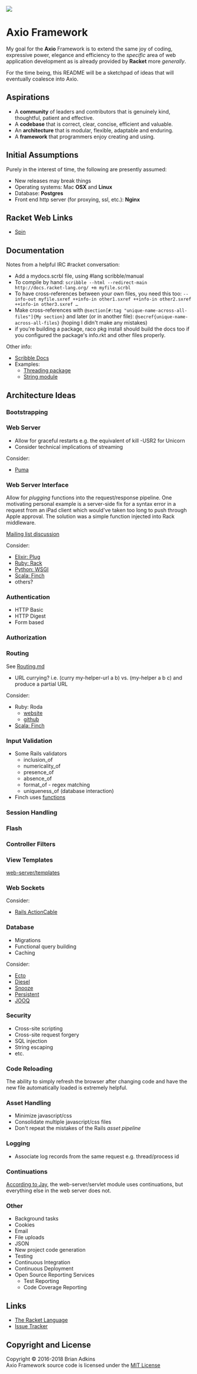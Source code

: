 <!--
# The MIT License (MIT)
Copyright (c) 2016 Brian Adkins

Permission is hereby granted, free of charge, to any person obtaining a copy of this software and associated documentation files (the "Software"), to deal in the Software without restriction, including without limitation the rights to use, copy, modify, merge, publish, distribute, sublicense, and/or sell copies of the Software, and to permit persons to whom the Software is furnished to do so, subject to the following conditions:

The above copyright notice and this permission notice shall be included in all copies or substantial portions of the Software.

THE SOFTWARE IS PROVIDED "AS IS", WITHOUT WARRANTY OF ANY KIND, EXPRESS OR IMPLIED, INCLUDING BUT NOT LIMITED TO THE WARRANTIES OF MERCHANTABILITY, FITNESS FOR A PARTICULAR PURPOSE AND NONINFRINGEMENT. IN NO EVENT SHALL THE AUTHORS OR COPYRIGHT HOLDERS BE LIABLE FOR ANY CLAIM, DAMAGES OR OTHER LIABILITY, WHETHER IN AN ACTION OF CONTRACT, TORT OR OTHERWISE, ARISING FROM, OUT OF OR IN CONNECTION WITH THE SOFTWARE OR THE USE OR OTHER DEALINGS IN THE SOFTWARE.
-->
![](https://avatars1.githubusercontent.com/u/17581796?v=3&s=200)
# Axio Framework
My goal for the **Axio** Framework is to extend the same joy of coding, expressive power, elegance and efficiency to the *specific* area of web application development as is already provided by **Racket** more *generally*.

For the time being, this README will be a sketchpad of ideas that will eventually coalesce into Axio.
## Aspirations
* A **community** of leaders and contributors that is genuinely kind, thoughtful, patient and effective.
* A **codebase** that is correct, clear, concise, efficient and valuable.
* An **architecture** that is modular, flexible, adaptable and enduring.
* A **framework** that programmers enjoy creating and using.

## Initial Assumptions
Purely in the interest of time, the following are presently assumed:

* New releases may break things
* Operating systems: Mac **OSX** and **Linux**
* Database: **Postgres**
* Front end http server (for proxying, ssl, etc.): **Nginx**

## Racket Web Links
* [Spin](https://github.com/dmac/spin)

## Documentation
Notes from a helpful IRC #racket conversation:

* Add a mydocs.scrbl file, using #lang scribble/manual
* To compile by hand:
`scribble --html --redirect-main http://docs.racket-lang.org/ +m myfile.scrbl`
* To have cross-references between your own files, you need this too:
`--info-out myfile.sxref ++info-in other1.sxref ++info-in other2.sxref ++info-in other3.sxref …`
* Make cross-references with `@section[#:tag "unique-name-across-all-files"]{My section}` and later (or in another file): `@secref{unique-name-across-all-files}` (hoping I didn't make any mistakes)
* if you're building a package, raco pkg install should build the docs too if you configured the package's info.rkt and other files properly.

Other info:

* [Scribble Docs](https://docs.racket-lang.org/scribble/index.html)
* Examples:
    * [Threading package](https://github.com/lexi-lambda/threading/blob/master/threading-doc/scribblings/threading.scrbl)
    * [String module](https://github.com/racket/racket/blob/master/pkgs/racket-doc/scribblings/reference/strings.scrbl)

## Architecture Ideas
### Bootstrapping
### Web Server
* Allow for graceful restarts e.g. the equivalent of kill -USR2 for Unicorn
* Consider technical implications of streaming

Consider:

* [Puma](http://puma.io/)

### Web Server Interface
Allow for *plugging* functions into the request/response pipeline. One motivating personal example is a server-side fix for a syntax error in a request from an iPad client which would've taken too long to push through Apple approval. The solution was a simple function injected into Rack middleware.

[Mailing list discussion](https://groups.google.com/forum/?hl=en#!topic/racket-users/M4byu6k7iNc)

Consider:

* [Elixir: Plug](https://github.com/elixir-lang/plug)
* [Ruby: Rack](http://rack.github.io/)
* [Python: WSGI](https://www.python.org/dev/peps/pep-3333/)
* [Scala: Finch](https://github.com/finagle/finch)
* others?

### Authentication
* HTTP Basic
* HTTP Digest
* Form based

### Authorization
### Routing
See [Routing.md](https://github.com/AxioWebFramework/axio/blob/master/Routing.md)

* URL currying? i.e. (curry my-helper-url a b) vs. (my-helper a b c) and produce a partial URL

Consider:

* Ruby: Roda
    *  [website](http://roda.jeremyevans.net/why.html)
    *  [github](https://github.com/jeremyevans/roda)
* [Scala: Finch](https://github.com/finagle/finch)

### Input Validation
* Some Rails validators
    * inclusion_of
    * numericality_of
    * presence_of
    * absence_of
    * format_of - regex matching
    * uniqueness_of (database interaction)
* Finch uses [functions](https://github.com/finagle/finch/blob/master/docs/endpoint.md#validation)

### Session Handling
### Flash
### Controller Filters
### View Templates
[web-server/templates](https://docs.racket-lang.org/web-server/templates.html   )
### Web Sockets
Consider:

* [Rails ActionCable](https://github.com/rails/rails/tree/master/actioncable)

### Database
* Migrations
* Functional query building
* Caching

Consider:

* [Ecto](https://github.com/elixir-lang/ecto)
* [Diesel](http://diesel.rs/)
* [Snooze](http://planet.racket-lang.org/package-source/untyped/snooze.plt/2/9/planet-docs/snooze/index.html)
* [Persistent](http://www.yesodweb.com/book/persistent)
* [JOOQ](http://www.jooq.org/)

### Security

* Cross-site scripting
* Cross-site request forgery
* SQL injection
* String escaping
* etc.

### Code Reloading
The ability to simply refresh the browser after changing code and have the new file automatically loaded is extremely helpful.

### Asset Handling
* Minimize javascript/css
* Consolidate multiple javascript/css files
* Don't repeat the mistakes of the Rails *asset pipeline*

### Logging
* Associate log records from the same request e.g. thread/process id

### Continuations
[According to Jay](https://groups.google.com/d/msg/racket-users/bTBj-RbMLDA/k80HNazuFAAJ), the web-server/servlet module uses continuations, but everything else in the web server does not.
### Other

* Background tasks
* Cookies
* Email
* File uploads
* JSON
* New project code generation
* Testing
* Continuous Integration
* Continuous Deployment
* Open Source Reporting Services
  - Test Reporting
  - Code Coverage Reporting

## Links
* [The Racket Language](http://racket-lang.org/)
* [Issue Tracker](https://github.com/AxioWebFramework/axio/issues)

## Copyright and License
Copyright &copy; 2016-2018 Brian Adkins  
Axio Framework source code is licensed under the [MIT License](https://github.com/AxioWebFramework/axio/blob/master/LICENSE.md)
